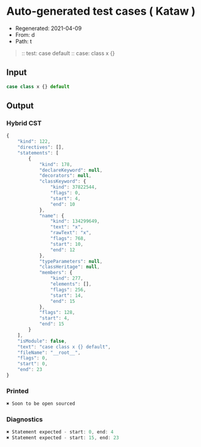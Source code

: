 # Auto-generated test cases ( Kataw )
- Regenerated: 2021-04-09
- From: d
- Path: t
> :: test: case default
> :: case: class x {}
## Input

`````js
case class x {} default
`````

## Output

### Hybrid CST

```javascript
{
    "kind": 122,
    "directives": [],
    "statements": [
        {
            "kind": 178,
            "declareKeyword": null,
            "decorators": null,
            "classKeyword": {
                "kind": 37822544,
                "flags": 0,
                "start": 4,
                "end": 10
            },
            "name": {
                "kind": 134299649,
                "text": "x",
                "rawText": "x",
                "flags": 768,
                "start": 10,
                "end": 12
            },
            "typeParameters": null,
            "classHeritage": null,
            "members": {
                "kind": 277,
                "elements": [],
                "flags": 256,
                "start": 14,
                "end": 15
            },
            "flags": 128,
            "start": 4,
            "end": 15
        }
    ],
    "isModule": false,
    "text": "case class x {} default",
    "fileName": "__root__",
    "flags": 0,
    "start": 0,
    "end": 23
}
```

### Printed

```javascript
✖ Soon to be open sourced
```

### Diagnostics

```javascript
✖ Statement expected - start: 0, end: 4
✖ Statement expected - start: 15, end: 23

```

